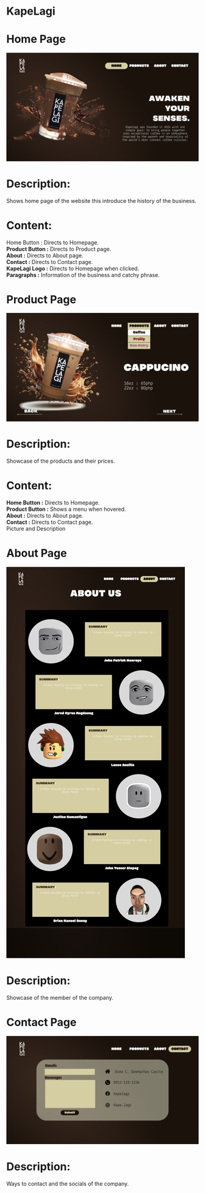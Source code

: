 # KapeLagi

# Home Page
![Web Home Page](/Design/Home.png)
# Description:
  Shows home page of the website this introduce the history of the business.
# Content:
  Home Button : Directs to Homepage.
  <br />**Product Button :** Directs to Product page.
  <br />**About :** Directs to About page.
  <br />**Contact :** Directs to Contact page.
  <br />**KapeLagi Logo :** Directs to Homepage when clicked.
  <br />**Paragraphs :** Information of the business and catchy phrase.

# Product Page
![Web Product Page](/Design/Product.png)
# Description:
  Showcase of the products and their prices.
  # Content:
  **Home Button :** Directs to Homepage.
  <br />**Product Button :** Shows a menu when hovered.
  <br />**About :** Directs to About page.
  <br />**Contact :** Directs to Contact page.
  <br />Picture and Description

# About Page
![Web About Page](/Design/About.png)
# Description:
  Showcase of the member of the company.
# Contact Page
![Web Contact Page](/Design/Contact.png)
# Description:
  Ways to contact and the socials of the company.
